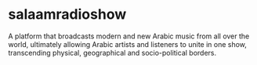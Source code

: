 # salaamradioshow
A platform that broadcasts modern and new Arabic music from all over the world, ultimately allowing Arabic artists and listeners to unite in one show, transcending physical, geographical and socio-political borders.
